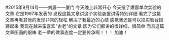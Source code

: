 #2015年9月14号——刘晨——厦门
今天晚上非常开心
今天搜了爆震单次实验的文章
它是1997年发表的
发现这篇文章讲这个实验装置讲得特别详细
看完了这篇文章再看其他的发现非常的轻松
解决了我最近的心结
感觉我还是可以把实验台搭建起来
我现在越来蛮喜欢"古老"的文章
因为它们都讲的很详细、很简单
而且这篇文章图画的很棒
老一辈的做事态度一定要传承啊！！！
加油！
